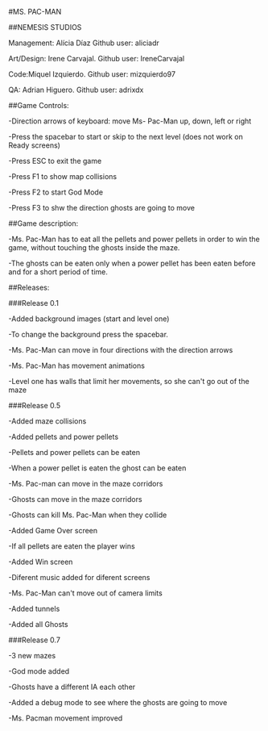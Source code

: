 
#MS. PAC-MAN


##NEMESIS STUDIOS


  Management: Alícia Díaz Github user: aliciadr
  
  Art/Design: Irene Carvajal. Github user: IreneCarvajal

  Code:Miquel Izquierdo. Github user: mizquierdo97

  QA: Adrian Higuero. Github user: adrixdx
  
  
  

##Game Controls:

  -Direction arrows of keyboard: move Ms- Pac-Man up, down, left or right
  
  -Press the spacebar to start or skip to the next level (does not work on Ready screens)

  -Press ESC to exit the game
  
  -Press F1 to show map collisions
  
  -Press F2 to start God Mode
  
  -Press F3 to shw the direction ghosts are going to move
  
  

##Game description:

   -Ms. Pac-Man has to eat all the pellets and power pellets in order to win the game, without touching the ghosts inside the maze.

   -The ghosts can be eaten only when a power pellet has been eaten before and for a short period of time.


##Releases:

###Release 0.1

-Added background images (start and level one)

-To change the background press the spacebar.

-Ms. Pac-Man can move in four directions with the direction arrows

-Ms. Pac-Man has movement animations

-Level one has walls that limit her movements, so she can't go out of the maze



###Release 0.5

-Added maze collisions

-Added pellets and power pellets

-Pellets and power pellets can be eaten

-When a power pellet is eaten the ghost can be eaten

-Ms. Pac-man can move in the maze corridors

-Ghosts can move in the maze corridors

-Ghosts can kill Ms. Pac-Man when they collide

-Added Game Over screen

-If all pellets are eaten the player wins

-Added Win screen

-Diferent music added for diferent screens

-Ms. Pac-Man can't move out of camera limits

-Added tunnels

-Added all Ghosts



###Release 0.7

-3 new mazes

-God mode added

-Ghosts have a different IA each other

-Added a debug mode to see where the ghosts are going to move

-Ms. Pacman movement improved


